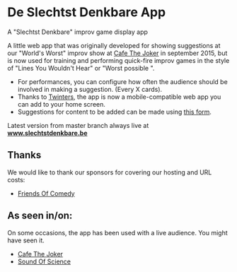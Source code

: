 # De Slechtst Denkbare App
A "Slechtst Denkbare" improv game display app

A little web app that was originally developed for showing suggestions at our "World's Worst" improv show at [Cafe The Joker](http://www.cafethejoker.be/) in september 2015, but is now used for training and performing quick-fire improv games in the style of "Lines You Wouldn't Hear" or "Worst possible <profession>". 

* For performances, you can configure how often the audience should be involved in making a suggestion. (Every X cards).
* Thanks to [Twinters](https://github.com/twinters), the app is now a mobile-compatible web app you can add to your home screen.
* Suggestions for content to be added can be made using [this form](https://docs.google.com/forms/d/e/1FAIpQLSfMRoif8uh3CGwaXHmuRLflB6kYLQpwFVQp2WVeE8Y7cgVW3A/viewform).

Latest version from master branch always live at **www.slechtstdenkbare.be**

## Thanks
We would like to thank our sponsors for covering our hosting and URL costs:
* [Friends Of Comedy](https://friendsofcomedy.webs.com/)

## As seen in/on:
On some occasions, the app has been used with a live audience. You might have seen it.
* [Cafe The Joker](http://www.cafethejoker.be/)
* [Sound Of Science](http://www.soundofscience.be)

